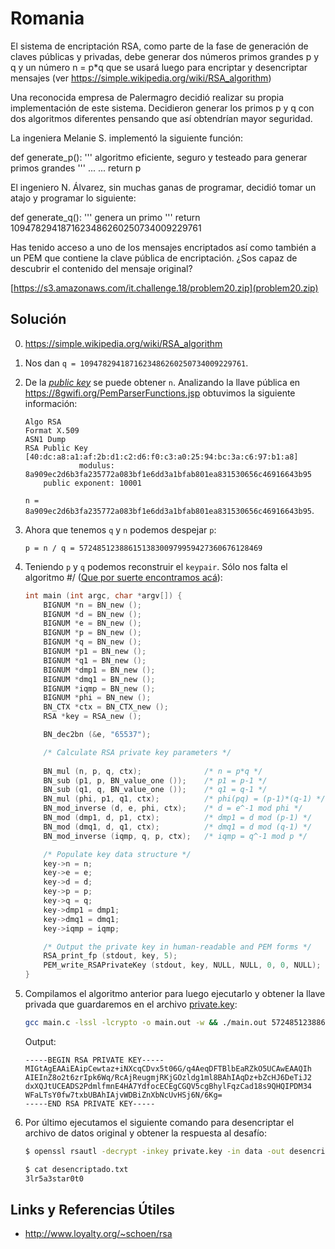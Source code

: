 # Romania

El sistema de encriptación RSA, como parte de la fase de generación de claves públicas y privadas, debe generar dos números primos grandes p y q y un número n = p*q que se usará luego para encriptar y desencriptar mensajes (ver https://simple.wikipedia.org/wiki/RSA_algorithm)

Una reconocida empresa de Palermagro decidió realizar su propia implementación de este sistema. Decidieron generar los primos p y q con dos algoritmos diferentes pensando que así obtendrían mayor seguridad.

La ingeniera Melanie S. implementó la siguiente función:

def generate_p():
    '''
    algoritmo eficiente, seguro y testeado para generar primos grandes
    '''
    ...
    ...
    return p


El ingeniero N. Álvarez, sin muchas ganas de programar, decidió tomar un atajo y programar lo siguiente:

def generate_q():
    '''
    genera un primo
    '''
    return 1094782941871623486260250734009229761

Has tenido acceso a uno de los mensajes encriptados así como también a un PEM que contiene la clave pública de encriptación. ¿Sos capaz de descubrir el contenido del mensaje original?

[https://s3.amazonaws.com/it.challenge.18/problem20.zip](problem20.zip)

## Solución

0. https://simple.wikipedia.org/wiki/RSA_algorithm

1. Nos dan `q = 1094782941871623486260250734009229761`.

2. De la [*public key*](./id_rsa.pub) se puede obtener `n`. Analizando la llave pública en https://8gwifi.org/PemParserFunctions.jsp obtuvimos la siguiente información:

    ```
    Algo RSA
    Format X.509
    ASN1 Dump
    RSA Public Key [40:dc:a8:a1:af:2b:d1:c2:d6:f0:c3:a0:25:94:bc:3a:c6:97:b1:a8]
                modulus: 8a909ec2d6b3fa235772a083bf1e6dd3a1bfab801ea831530656c46916643b95
        public exponent: 10001
    ```

    `n = 8a909ec2d6b3fa235772a083bf1e6dd3a1bfab801ea831530656c46916643b95`.

3. Ahora que tenemos `q` y `n` podemos despejar `p`:

    `p = n / q = 57248512388615138300979959427360676128469`

4. Teniendo `p` y `q` podemos reconstruir el `keypair`. Sólo nos falta el algoritmo #/ ([Que por suerte encontramos acá](http://www.loyalty.org/~schoen/rsa/private-from-pq.c)):

    ```c
    int main (int argc, char *argv[]) {
        BIGNUM *n = BN_new ();
        BIGNUM *d = BN_new ();
        BIGNUM *e = BN_new ();
        BIGNUM *p = BN_new ();
        BIGNUM *q = BN_new ();
        BIGNUM *p1 = BN_new ();
        BIGNUM *q1 = BN_new ();
        BIGNUM *dmp1 = BN_new ();
        BIGNUM *dmq1 = BN_new ();
        BIGNUM *iqmp = BN_new ();
        BIGNUM *phi = BN_new ();
        BN_CTX *ctx = BN_CTX_new ();
        RSA *key = RSA_new ();

        BN_dec2bn (&e, "65537");

        /* Calculate RSA private key parameters */
        
        BN_mul (n, p, q, ctx);              /* n = p*q */
        BN_sub (p1, p, BN_value_one ());    /* p1 = p-1 */
        BN_sub (q1, q, BN_value_one ());    /* q1 = q-1 */
        BN_mul (phi, p1, q1, ctx);          /* phi(pq) = (p-1)*(q-1) */
        BN_mod_inverse (d, e, phi, ctx);    /* d = e^-1 mod phi */
        BN_mod (dmp1, d, p1, ctx);          /* dmp1 = d mod (p-1) */
        BN_mod (dmq1, d, q1, ctx);          /* dmq1 = d mod (q-1) */
        BN_mod_inverse (iqmp, q, p, ctx);   /* iqmp = q^-1 mod p */

        /* Populate key data structure */
        key->n = n;
        key->e = e;
        key->d = d;
        key->p = p;
        key->q = q;
        key->dmp1 = dmp1;
        key->dmq1 = dmq1;
        key->iqmp = iqmp;

        /* Output the private key in human-readable and PEM forms */
        RSA_print_fp (stdout, key, 5);
        PEM_write_RSAPrivateKey (stdout, key, NULL, NULL, 0, 0, NULL);
    }
    ```



5. Compilamos el algoritmo anterior para luego ejecutarlo y obtener la llave privada que guardaremos en el archivo [private.key](private.key):

    ```bash
    gcc main.c -lssl -lcrypto -o main.out -w && ./main.out 57248512388615138300979959427360676128469 1094782941871623486260250734009229761
    ```

    Output:

    ```
    -----BEGIN RSA PRIVATE KEY-----
    MIGtAgEAAiEAipCewtaz+iNXcqCDvx5t06G/q4AeqDFTBlbEaRZkO5UCAwEAAQIh
    AIEInZ8o2t6zrIpk6Wq/RcAjReugmjRKjGOzldg1ml8BAhIAqDz+bZcHJ6DeTiJ2
    dxXQJtUCEADS2PdmlfmnE4HA7YdfocECEgCGQV5cgBhylFqzCad18s9QHQIPDM34
    WFaLTsY0fw7txbUBAhIAjvWDBiZnXbNcUvHSj6N/6Kg=
    -----END RSA PRIVATE KEY-----
    ```

6. Por último ejecutamos el siguiente comando para desencriptar el archivo de datos original y obtener la respuesta al desafío:

    ```bash
    $ openssl rsautl -decrypt -inkey private.key -in data -out desencriptado.txt
    ```

    ```bash
    $ cat desencriptado.txt
    3lr5a3star0t0
    ```

## Links y Referencias Útiles

* http://www.loyalty.org/~schoen/rsa
